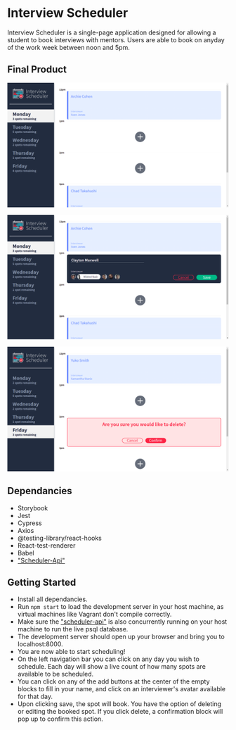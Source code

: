 # Interview Scheduler

Interview Scheduler is a single-page application designed for allowing a student to book interviews with mentors.  Users are able to book on anyday of the work week between noon and 5pm.  

## Final Product

!["Scheduler home"](https://github.com/jsarnecki/scheduler/blob/master/public/scheduler_home.png?raw=true)

!["Scheduler add"](https://github.com/jsarnecki/scheduler/blob/master/public/scheduler_add.png?raw=true)

!["Scheduler confirm delete"](https://github.com/jsarnecki/scheduler/blob/master/public/scheduler_confirm.png?raw=true)

## Dependancies

- Storybook 
- Jest
- Cypress
- Axios
- @testing-library/react-hooks
- React-test-renderer
- Babel
- ["Scheduler-Api"](https://github.com/jsarnecki/scheduler-api)

## Getting Started

- Install all dependancies.
- Run `npm start` to load the development server in your host machine, as virtual machines like Vagrant don't compile correctly.
- Make sure the ["scheduler-api"](https://github.com/jsarnecki/scheduler-api) is also concurrently running on your host machine to run the live psql database.
- The development server should open up your browser and bring you to localhost:8000.
- You are now able to start scheduling!
- On the left navigation bar you can click on any day you wish to schedule.  Each day will show a live count of how many spots are available to be scheduled.
- You can click on any of the add buttons at the center of the empty blocks to fill in your name, and click on an interviewer's avatar available for that day.
- Upon clicking save, the spot will book.  You have the option of deleting or editing the booked spot.  If you click delete, a confirmation block will pop up to confirm this action.  